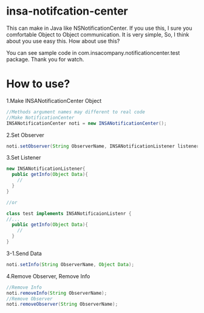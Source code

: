 insa-notifcation-center
=======================

This can make in Java like NSNotificationCenter.
If you use this, I sure you comfortable Object to Object communication.
It is very simple, So, I think about you use easy this.
How about use this?

You can see sample code in com.insacompany.notificationcenter.test package.
Thank you for watch.

How to use?
=======================
1.Make INSANotificationCenter Object

```Java
//Methods argument names may different to real code
//Make NotificationCenter
INSANotificationCenter noti = new INSANotificationCenter();
```

2.Set Observer

```Java
noti.setObserver(String ObserverName, INSANotificationListener listener);
```

3.Set Listener

```Java
new INSANotificationListener{
  public getInfo(Object Data){
    //
  }
}

//or

class test implements INSANotificaionListenr {
//...
  public getInfo(Object Data){
    //
  }
}
```

3-1.Send Data

```Java
noti.setInfo(String ObserverName, Object Data);
```

4.Remove Observer, Remove Info

```Java
//Remove Info
noti.removeInfo(String ObserverName);
//Remove Observer
noti.removeObserver(String ObserverName);
```
